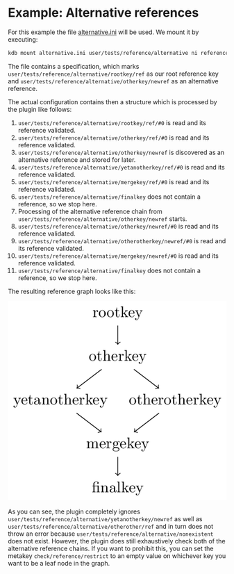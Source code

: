 # Example: Alternative references

For this example the file [alternative.ini](alternative.ini) will be used.
We mount it by executing:

```sh
kdb mount alternative.ini user/tests/reference/alternative ni reference
```

The file contains a specification, which marks `user/tests/reference/alternative/rootkey/ref` 
as our root reference key and `user/tests/reference/alternative/otherkey/newref` as an 
alternative reference.

The actual configuration contains then a structure which is processed by the plugin like follows:

1. `user/tests/reference/alternative/rootkey/ref/#0` is read and its reference validated.
2. `user/tests/reference/alternative/otherkey/ref/#0` is read and its reference validated.
2. `user/tests/reference/alternative/otherkey/newref` is discovered as an alternative reference and stored for later.
3. `user/tests/reference/alternative/yetanotherkey/ref/#0` is read and its reference validated.
4. `user/tests/reference/alternative/mergekey/ref/#0` is read and its reference validated.
5. `user/tests/reference/alternative/finalkey` does not contain a reference, so we stop here.
6. Processing of the alternative reference chain from `user/tests/reference/alternative/otherkey/newref` starts.
7. `user/tests/reference/alternative/otherkey/newref/#0` is read and its reference validated.
8. `user/tests/reference/alternative/otherotherkey/newref/#0` is read and its reference validated.
9. `user/tests/reference/alternative/mergekey/newref/#0` is read and its reference validated.
10. `user/tests/reference/alternative/finalkey` does not contain a reference, so we stop here.

The resulting reference graph looks like this:

![reference graph](refgraph.png)

As you can see, the plugin completely ignores `user/tests/reference/alternative/yetanotherkey/newref` as well as
`user/tests/reference/alternative/otherother/ref` and in turn does not throw an error because 
`user/tests/reference/alternative/nonexistent` does not exist. However, the plugin does still exhaustively check
both of the alternative reference chains. If you want to prohibit this, you can set the metakey 
`check/reference/restrict` to an empty value on whichever key you want to be a leaf node in the graph.